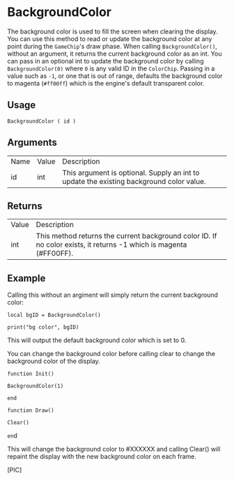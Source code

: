 # BackgroundColor

The background color is used to fill the screen when clearing the display. You can use this method to read or update the background color at any point during the `GameChip`'s draw phase. When calling `BackgroundColor()`, without an argument, it returns the current background color as an int. You can pass in an optional int to update the background color by calling `BackgroundColor(0)` where `0` is any valid ID in the `ColorChip`. Passing in a value such as `-1`, or one that is out of range, defaults the background color to magenta (`#ff00ff`) which is the engine's default transparent color.

## Usage

`BackgroundColor ( id )`

## Arguments

<table>
  <tr>
    <td>Name</td>
    <td>Value</td>
    <td>Description</td>
  </tr>
  <tr>
    <td>id</td>
    <td>int</td>
    <td>This argument is optional. Supply an int to update the existing background color value.</td>
  </tr>
</table>


## Returns

<table>
  <tr>
    <td>Value</td>
    <td>Description</td>
  </tr>
  <tr>
    <td>int</td>
    <td>This method returns the current background color ID. If no color exists, it returns -1 which is magenta (#FF00FF).</td>
  </tr>
</table>


## Example

Calling this without an argiment will simply return the current background color:

`local bgID = BackgroundColor()`

`print("bg color", bgID)`

This will output the default background color which is set to 0.

You can change the background color before calling clear to change the background color of the display.

`function Init()`

`BackgroundColor(1)`

`end`

`function Draw()`

`Clear()`

`en`d

This will change the background color to #XXXXXX and calling Clear() will repaint the display with the new background color on each frame.

[PIC]


